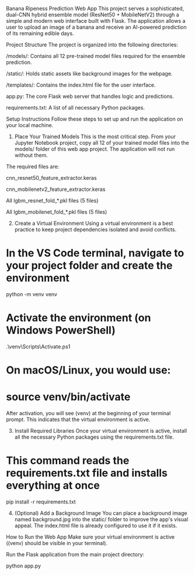 Banana Ripeness Prediction Web App
This project serves a sophisticated, dual-CNN hybrid ensemble model (ResNet50 + MobileNetV2) through a simple and modern web interface built with Flask. The application allows a user to upload an image of a banana and receive an AI-powered prediction of its remaining edible days.

Project Structure
The project is organized into the following directories:

/models/: Contains all 12 pre-trained model files required for the ensemble prediction.

/static/: Holds static assets like background images for the webpage.

/templates/: Contains the index.html file for the user interface.

app.py: The core Flask web server that handles logic and predictions.

requirements.txt: A list of all necessary Python packages.

Setup Instructions
Follow these steps to set up and run the application on your local machine.

1. Place Your Trained Models
This is the most critical step. From your Jupyter Notebook project, copy all 12 of your trained model files into the models/ folder of this web app project. The application will not run without them.

The required files are:

cnn_resnet50_feature_extractor.keras

cnn_mobilenetv2_feature_extractor.keras

All lgbm_resnet_fold_*.pkl files (5 files)

All lgbm_mobilenet_fold_*.pkl files (5 files)

2. Create a Virtual Environment
Using a virtual environment is a best practice to keep project dependencies isolated and avoid conflicts.

# In the VS Code terminal, navigate to your project folder and create the environment
python -m venv venv

# Activate the environment (on Windows PowerShell)
.\venv\Scripts\Activate.ps1

# On macOS/Linux, you would use:
# source venv/bin/activate

After activation, you will see (venv) at the beginning of your terminal prompt. This indicates that the virtual environment is active.

3. Install Required Libraries
Once your virtual environment is active, install all the necessary Python packages using the requirements.txt file.

# This command reads the requirements.txt file and installs everything at once
pip install -r requirements.txt

4. (Optional) Add a Background Image
You can place a background image named background.jpg into the static/ folder to improve the app's visual appeal. The index.html file is already configured to use it if it exists.

How to Run the Web App
Make sure your virtual environment is active ((venv) should be visible in your terminal).

Run the Flask application from the main project directory:

python app.py
